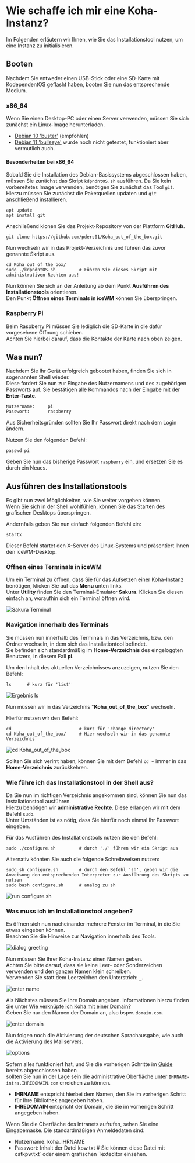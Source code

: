 
# Wie schaffe ich mir eine Koha-Instanz?

Im Folgenden erläutern wir Ihnen, wie Sie das Installationstool nutzen, um eine Instanz zu initialisieren.

## Booten 

Nachdem Sie entweder einen USB-Stick oder eine SD-Karte mit KodependentOS geflasht haben, booten Sie nun das entsprechende Medium.

### x86_64

Wenn Sie einen Desktop-PC oder einen Server verwenden, müssen Sie sich zunächst ein Linux-Image herunterladen.

* [Debian 10 'buster'](https://www.debian.org/distrib/) (empfohlen)
* [Debian 11 'bullseye'](https://www.debian.org/releases/bullseye/) wurde noch nicht getestet, funktioniert aber vermutlich auch.

#### Besonderheiten bei x86_64

Sobald Sie die Installation des Debian-Basissystems abgeschlossen haben, müssen Sie zunächst das Skript `kdpndntOS.sh`
ausführen. Da Sie kein vorbereitetes Image verwenden, benötigen Sie zunächst das Tool `git`. Hierzu müssen Sie zunächst die
Paketquellen updaten und `git` anschließend installieren.

```
apt update
apt install git
```

Anschließend klonen Sie das Projekt-Repository von der Plattform __GitHub__.

```
git clone https://github.com/pders01/Koha_out_of_the_box.git
```

Nun wechseln wir in das Projekt-Verzeichnis und führen das zuvor genannte Skript aus.

```
cd Koha_out_of_the_box/
sudo ./kdpndntOS.sh         # Führen Sie dieses Skript mit administrativen Rechten aus!
```

Nun können Sie sich an der Anleitung ab dem Punkt __Ausführen des Installationstools__ orientieren. \
Den Punkt __Öffnen eines Terminals in iceWM__ können Sie überspringen. 


### Raspberry Pi

Beim Raspberry Pi müssen Sie lediglich die SD-Karte in die dafür vorgesehene Öffnung schieben.\
Achten Sie hierbei darauf, dass die Kontakte der Karte nach oben zeigen.

## Was nun?

Nachdem Sie Ihr Gerät erfolgreich gebootet haben, finden Sie sich in sogenannten Shell wieder.\
Diese fordert Sie nun zur Eingabe des Nutzernamens und des zugehörigen Passworts auf.
Sie bestätigen alle Kommandos nach der Eingabe mit der __Enter-Taste__.  

```
Nutzername:     pi
Passwort:       raspberry
```

Aus Sicherheitsgründen sollten Sie Ihr Passwort direkt nach dem Login ändern.  

Nutzen Sie den folgenden Befehl:

```
passwd pi
```

Geben Sie nun das bisherige Passwort `raspberry` ein, und ersetzen Sie es durch ein Neues.

## Ausführen des Installationstools

Es gibt nun zwei Möglichkeiten, wie Sie weiter vorgehen können.\
Wenn Sie sich in der Shell wohlfühlen, können Sie das Starten des grafischen Desktops überspringen.  

Andernfalls geben Sie nun einfach folgenden Befehl ein:

```
startx
```

Dieser Befehl startet den X-Server des Linux-Systems und präsentiert Ihnen den iceWM-Desktop.

### Öffnen eines Terminals in iceWM

Um ein Terminal zu öffnen, dass Sie für das Aufsetzen einer Koha-Instanz benötigen, klicken Sie auf das __Menu__ unten links.\
Unter __Utility__ finden Sie den Terminal-Emulator __Sakura__. Klicken Sie diesen einfach an, woraufhin sich ein Terminal öffnen wird.

![Sakura Terminal](Images/install_terminal.PNG)

### Navigation innerhalb des Terminals

Sie müssen nun innerhalb des Terminals in das Verzeichnis, bzw. den Ordner wechseln, in dem sich das Installationtool befindet.\
Sie befinden sich standardmäßig im __Home-Verzeichnis__ des eingeloggten Benutzers, in diesem Fall __pi__.  

Um den Inhalt des aktuellen Verzeichnisses anzuzeigen, nutzen Sie den Befehl:

```
ls      # kurz für 'list'
```

![Ergebnis ls](Images/install_ls.PNG)

Nun müssen wir in das Verzeichnis "__Koha_out_of_the_box__" wechseln.  

Hierfür nutzen wir den Befehl:

```
cd                          # kurz für 'change directory'
cd Koha_out_of_the_box/     # Hier wechseln wir in das genannte Verzeichnis
```

![cd Koha_out_of_the_box](Images/install_cd_kootb.PNG)


Sollten Sie sich verirrt haben, können Sie mit dem Befehl `cd ~` immer in das __Home-Verzeichnis__ zurückkehren.

### Wie führe ich das Installationstool in der Shell aus?

Da Sie nun im richtigen Verzeichnis angekommen sind, können Sie nun das Installationstool ausführen.\
Hierzu benötigen wir __administrative Rechte__. Diese erlangen wir mit dem Befehl `sudo`.\
Unter Umständen ist es nötig, dass Sie hierfür noch einmal Ihr Passwort eingeben. 

Für das Ausführen des Installationstools nutzen Sie den Befehl: 

```
sudo ./configure.sh         # durch './' führen wir ein Skript aus  
```

Alternativ könnten Sie auch die folgende Schreibweisen nutzen:

```
sudo sh configure.sh        # durch den Befehl 'sh', geben wir die Anweisung den entsprechenden Interpreter zur Ausführung des Skripts zu nutzen
sudo bash configure.sh      # analog zu sh
```

![run configure.sh](Images/install_sudo_configure.PNG)

### Was muss ich im Installationstool angeben?

Es öffnen sich nun nacheinander mehrere Fenster im Terminal, in die Sie etwas eingeben können.\
Beachten Sie die Hinweise zur Navigation innerhalb des Tools. 

![dialog greeting](Images/install_dialog_greeting.PNG)

Nun müssen Sie Ihrer Koha-Instanz einen Namen geben.\
Achten Sie bitte darauf, dass sie keine Leer- oder Sonderzeichen verwenden und den ganzen Namen klein schreiben.\
Verwenden Sie statt dem Leerzeichen den Unterstrich: `_`.

![enter name](Images/install_dialog_name.PNG)

Als Nächstes müssen Sie Ihre Domain angeben. Informationen hierzu finden Sie unter [Wie verknüpfe ich Koha mit einer Domain?](https://pders01.github.io/Koha_out_of_the_box/#/registrar)\
Geben Sie nur den Namen der Domain an, also bspw. `domain.com`.

![enter domain](Images/install_dialog_domain.PNG)

Nun folgen noch die Aktivierung der deutschen Sprachausgabe, wie auch die Aktivierung des Mailservers.

![options](Images/install_dialog_options.PNG)

Sofern alles funktioniert hat, und Sie die vorherigen Schritte im [Guide](https://pders01.github.io/Koha_out_of_the_box/#/registrar) bereits abgeschlossen haben\
sollten Sie nun in der Lage sein die administrative Oberfläche unter `IHRNAME-intra.IHREDOMAIN.com` erreichen zu können.  

* __IHRNAME__ entspricht hierbei dem Namen, den Sie im vorherigen Schritt für Ihre Bibliothek angegeben haben.
* __IHREDOMAIN__ entspricht der Domain, die Sie im vorherigen Schritt angegeben haben. 

Wenn Sie die Oberfläche des Intranets aufrufen, sehen Sie eine Eingabemaske.
Die standardmäßigen Anmeldedaten sind:


* Nutzername:	koha_IHRNAME
* Passwort:	Inhalt der Datei kpw.txt	# Sie können diese Datei mit catkpw.txt` oder einem grafischen Texteditor einsehen.

